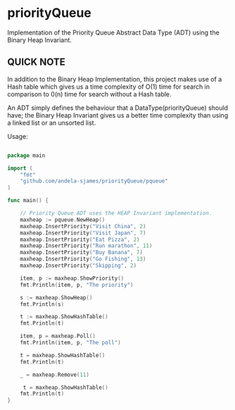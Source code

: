 # priorityQueue

Implementation of the Priority Queue Abstract Data Type (ADT) using the Binary Heap Invariant.

## QUICK NOTE

In addition to the Binary Heap Implementation, this project makes use of a Hash table which gives us a time complexity
of O(1) time for search in comparison to 0(n) time for search without a Hash table.

An ADT simply defines the behaviour that a DataType(priorityQueue) should have; the Binary Heap Invariant gives
us a better time complexity than using a linked list or an unsorted list.

Usage:

```go

package main

import (
    "fmt"
    "github.com/andela-sjames/priorityQueue/pqueue"
)

func main() {

    // Priority Queue ADT uses the HEAP Invariant implementation.
    maxheap := pqueue.NewHeap()
    maxheap.InsertPriority("Visit China", 2)
    maxheap.InsertPriority("Visit Japan", 7)
    maxheap.InsertPriority("Eat Pizza", 2)
    maxheap.InsertPriority("Run marathon", 11)
    maxheap.InsertPriority("Buy Banana", 7)
    maxheap.InsertPriority("Go Fishing", 13)
    maxheap.InsertPriority("Skipping", 2)

    item, p := maxheap.ShowPriority()
    fmt.Println(item, p, "The priority")

    s := maxheap.ShowHeap()
    fmt.Println(s)

    t := maxheap.ShowHashTable()
    fmt.Println(t)

    item, p = maxheap.Poll()
    fmt.Println(item, p, "The poll")

    t = maxheap.ShowHashTable()
    fmt.Println(t)

    _ = maxheap.Remove(11)

     t = maxheap.ShowHashTable()
    fmt.Println(t)
}
```
